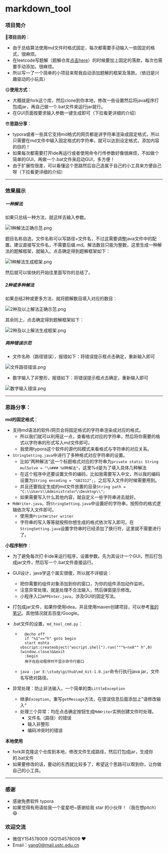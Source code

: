 # markdown_tool
### 项目简介

🤗**项目目的**：

* 由于总结算法使用md文件时格式固定，每次都需要手动输入一些固定的格式，很麻烦。
* 在leetcode写题解（题解仓库[点击here](https://github.com/ustcyyw/yyw_algorithm)）的时候要加上固定的落款，每次也需要手动添加，很麻烦。
* 所以写一了一个简单的小项目来帮我自动添加题解的框架及落款。（依旧是兴趣驱动的小玩具）

😋**使用方式**：

* 大概就是fork这个库，然后clone到你本地，修改一些设置然后将java程序打包成jar，再自己做一个.bat文件来运行jar就行。
* 在GUI页面按要求输入参数一键生成即可（下拉看更详细的介绍）

😎**思路分享**：

* typora或者一些其它支持md格式的网页都是讲字符串渲染成固定格式，所以只需要在md文件中输入固定格式的字符串，就可以达到设定格式，添加内容的目的！
* 如果每次都需要打开ide再运行或者使用命令行传参数好像很麻烦，不如做个简单的GUI，再做一个.bat文件来启动GUI，多方便！
* 由于扩展性很差，可以看懂这个思路然后自己造属于自己的小工具来方便自己呀（下拉看更详细的介绍）

-----

### 效果展示

##### 一种解法

如果只总结一种方法，就这样去输入参数。

![1种解法正确示范.png](https://github.com/ustcyyw/markdown_tool/blob/master/picture_for_readme/1%E7%A7%8D%E8%A7%A3%E6%B3%95%E6%AD%A3%E7%A1%AE%E7%A4%BA%E8%8C%83.png?raw=true)

题目名称自选，文件名称可以写路径+文件名，不过这需要调整java文件中的配置。建议直接写文件名，不需要后缀.md。解法数目只能为整数，这里生成一种解法的题解框架，就输入。点击确定得到题解框架如下：

![1种解法生成框架.png](https://github.com/ustcyyw/markdown_tool/blob/master/picture_for_readme/1%E7%A7%8D%E8%A7%A3%E6%B3%95%E7%94%9F%E6%88%90%E6%A1%86%E6%9E%B6.png?raw=true)

然后就可以愉快的开始往里面写你的总结了。 

##### 2种或多种解法

如果总结2种或更多方法，就将题解数目填入对应的数目：

![2种及以上解法正确示范.png](https://github.com/ustcyyw/markdown_tool/blob/master/picture_for_readme/2%E7%A7%8D%E5%8F%8A%E4%BB%A5%E4%B8%8A%E8%A7%A3%E6%B3%95%E6%AD%A3%E7%A1%AE%E7%A4%BA%E8%8C%83.png?raw=true)

其余同上，点击确定得到题解框架如下：

![2种及以上解法生成框架.png](https://github.com/ustcyyw/markdown_tool/blob/master/picture_for_readme/2%E7%A7%8D%E5%8F%8A%E4%BB%A5%E4%B8%8A%E8%A7%A3%E6%B3%95%E7%94%9F%E6%88%90%E6%A1%86%E6%9E%B6.png?raw=true)

##### 两种错误示范

* 文件名称（路径错误），报错如下：将错误提示框点击确定，重新输入即可

![文件路径错误.png](https://github.com/ustcyyw/markdown_tool/blob/master/picture_for_readme/%E6%96%87%E4%BB%B6%E8%B7%AF%E5%BE%84%E9%94%99%E8%AF%AF.png?raw=true)

* 数字输入了非整形，报错如下：将错误提示框点击确定，重新输入即可

![数字输入错误.png](https://github.com/ustcyyw/markdown_tool/blob/master/picture_for_readme/%E6%95%B0%E5%AD%97%E8%BE%93%E5%85%A5%E9%94%99%E8%AF%AF.png?raw=true)

-----

### 思路分享：

**md的固定格式**：

* 支持md语法的软件/网页会将固定格式的字符串渲染成对应的格式。
    * 所以我们就可以利用这一点，查看格式对应的字符串，然后将你需要的格式以字符串的形式写入md文件即可。
    * 我使用typora这个软件的源代码模式来看格式与字符串的对应关系。
* `StringSetting.java`中进行了多种格式对应字符串的设置。
    * 比如“两种解法”这一个标题格式对应的字符串为`private static String mulSolve = "\n### %d种解法"`，这里%d是为了填入具体几种解法
    * 在这个程序中还要设置文件的编码，比如我需要写入中文，所以我的编码设置为`String encoding = "GB2312";`，之后写入文件的时候需要用到。
    * 并且还要指定生成的md文件放置的目录`String path = "C:\\Users\\Administrator\\Desktop\\";`
    * 如果需要写入什么其他内容，就自定义一些字符串进去就好。
* `MdWriter.java`，将`StringSetting.java`中设置好的字符串，按照你的格式逻辑依次写入文件即可。
    * 使用类`PrintWriter writer`
    * 字符串的写入等等就按照你想生成的格式依次写入即可。在`StringSetting.java`设置字符串时已经添加了换行符，这里就不需要进行了。

**小程序制作**：

* 为了避免每次打卡ide来运行程序，设置参数。先为其设计一个GUI，然后打包成jar文件，然后写一个.bat文件直接运行。

* GUI设计，java学这个属实很傻，所以就不详细说：

    * 把你需要的组件对象添加到你的窗口，为你的组件添加动作监听。
    * 注意异常处理，就是处理不合法输入，然后弹窗提示修改。
    * 小程序入口`APPEnter.java`，涉及GUI的固定写法。

* 打包成jar文件，如果你使用idea，并且使用maven创建项目，可以参考[我的笔记](https://github.com/ustcyyw/nootbook/blob/master/Tool_use_guide/在IDEA中生成Maven项目的jar文件.md)。其他情况就去百度/Google。

* .bat文件的设置，`md_tool_cmd.py`：

    * ```
        @echo off
        if "%1"=="h" goto begin
        start mshta vbscript:createobject("wscript.shell").run("""%~nx0"" h",0)(window.close)&&exit
        :begin
        用于在启动程序时不显示命令行窗口
        ```

    * `java -jar E:\study\github\md_kit-1.0.jar`命令行执行java jar，文件名写绝对路径。

* 异常处理：防止非法输入，一个简单的类`LittleException`

    * 继承`Exception`，重写`getMessage`方法，在错误信息后面添加上”请修改输入“
    * 处理三个异常：均在点击确定按钮生成`MdWriter`实例创建文件时处理。
        * 文件名（路径）的错误
        * 输入非整形
        * 编码冲突时的错误

**本地使用**

* fork并克隆这个仓库到本地，修改文件生成路径，然后打包成jar，生成你的.bat文件
* 如果要修改的话，要动的东西就比较多了，希望这个思路可以帮到你，让你做自己的小工具。

-----

### 感谢

* 感谢免费软件 typora
* 如果觉得有用请给我一个星星吧~感谢给我 star 的小伙伴！（我在想pitch）:smile:

### 欢迎交流

* 微信Y154578009 /QQ154578009 ❤️​
* Email：yang0@mail.ustc.edu.cn

